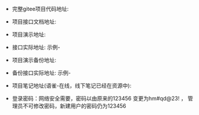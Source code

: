 - 完整gitee项目代码地址: 

- 项目接口文档地址: 

- 项目演示地址: 

- 接口实际地址: 示例-

- 项目演示备份地址: 

- 备份接口实际地址: 示例-

- 项目笔记地址(语雀-在线，线下笔记已经在资源中): 

- 登录密码：网络安全需要，密码以由原来的123456 变更为hm#qd@23! ， 管理员不可修改密码，新建用户的密码仍为123456